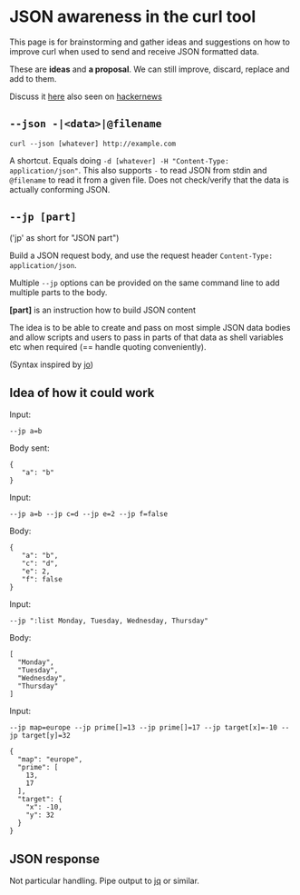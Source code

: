 # JSON awareness in the curl tool

This page is for brainstorming and gather ideas and suggestions on how to improve curl when used to send and receive JSON formatted data.

These are **ideas** and **a proposal**. We can still improve, discard, replace and add to them.

Discuss it [here](https://github.com/curl/curl/discussions/8312) also seen on [hackernews](https://news.ycombinator.com/item?id=30011382)

## `--json -|<data>|@filename`

    curl --json [whatever] http://example.com

A shortcut. Equals doing `-d [whatever] -H "Content-Type: application/json"`. This also supports `-` to read JSON from stdin and `@filename` to read it from a given file. Does not check/verify that the data is actually conforming JSON.

## `--jp [part]`

('jp' as short for "JSON part")

Build a JSON request body, and use the request header `Content-Type:
application/json`.

Multiple `--jp` options can be provided on the same command line to add
multiple parts to the body.

**[part]** is an instruction how to build JSON content

The idea is to be able to create and pass on most simple JSON data bodies and
allow scripts and users to pass in parts of that data as shell variables etc
when required (== handle quoting conveniently).

(Syntax inspired by [jo](https://github.com/jpmens/jo/blob/master/jo.md))

## Idea of how it could work

Input:

    --jp a=b

Body sent:

    {
       "a": "b"
    }

Input:

    --jp a=b --jp c=d --jp e=2 --jp f=false

Body:

    {
       "a": "b",
       "c": "d",
       "e": 2,
       "f": false
    }

Input:

    --jp ":list Monday, Tuesday, Wednesday, Thursday"

Body:

    [
      "Monday",
      "Tuesday",
      "Wednesday",
      "Thursday"
    ]

Input:

    --jp map=europe --jp prime[]=13 --jp prime[]=17 --jp target[x]=-10 --jp target[y]=32

    {
      "map": "europe",
      "prime": [
        13,
        17
      ],
      "target": {
        "x": -10,
        "y": 32
      }
    }


## JSON response

Not particular handling. Pipe output to [jq](https://stedolan.github.io/jq/) or similar.


